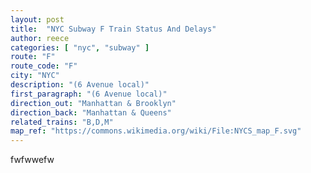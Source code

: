 ```yaml
---
layout: post
title:  "NYC Subway F Train Status And Delays"
author: reece
categories: [ "nyc", "subway" ]
route: "F"
route_code: "F"
city: "NYC"
description: "(6 Avenue local)"
first_paragraph: "(6 Avenue local)"
direction_out: "Manhattan & Brooklyn"
direction_back: "Manhattan & Queens"
related_trains: "B,D,M"
map_ref: "https://commons.wikimedia.org/wiki/File:NYCS_map_F.svg"
---
```


fwfwwefw
